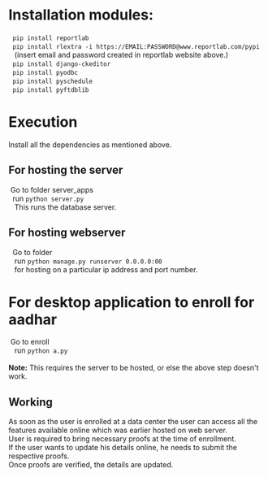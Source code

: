 # Installation modules:<br>
&nbsp;	`pip install reportlab`<br>
&nbsp;	`pip install rlextra -i https://EMAIL:PASSWORD@www.reportlab.com/pypi`<br>
&nbsp;&nbsp;		(insert email and password created in reportlab website above.)<br>
&nbsp;	`pip install django-ckeditor`<br>
&nbsp;	`pip install pyodbc`<br>
&nbsp;	`pip install pyschedule`<br>
&nbsp;	`pip install pyftdblib`<br>
# Execution
Install all the dependencies as mentioned above.<br />
## For hosting the server <br />
&nbsp;Go to folder server_apps<br />
&nbsp;&nbsp;run `python server.py`<br>
&nbsp;&nbsp;&nbsp;This runs the database server.

## For hosting webserver<br />
&nbsp;&nbsp;Go to folder <br />
&nbsp;&nbsp; run `python manage.py runserver 0.0.0.0:00` <br />
&nbsp;&nbsp; for hosting on a particular ip address and port number.

# For desktop application to enroll for aadhar<br />
&nbsp;Go to enroll <br />
&nbsp;&nbsp; run `python a.py` <br /><br />
**Note:** This requires the server to be hosted, or else the above step doesn't work. 

## Working
As soon as the user is enrolled at a data center the user can access all the features available online which was earlier hosted on web server.<br />
User is required to bring necessary proofs at the time of enrollment.<br />
If the user wants to update his details online, he needs to submit the respective proofs.<br />
Once proofs are verified, the details are updated.<br /> 
